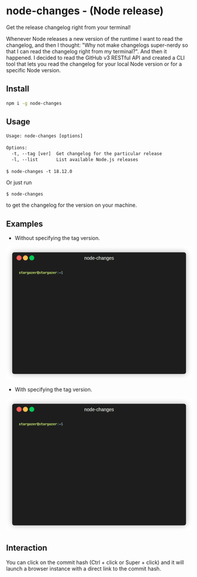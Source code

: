 # node-changes - (Node release)

Get the release changelog right from your terminal!

Whenever Node releases a new version of the runtime I want to read the changelog, and then I thought: "Why not make changelogs super-nerdy so that I can read the changelog right from my terminal?". And then it happened. I decided to read the GitHub v3 RESTful API and created a CLI tool that lets you read the changelog for your local Node version or for a specific Node version.

## Install

```bash
npm i -g node-changes
```

## Usage

```
Usage: node-changes [options]

Options:
  -t, --tag [ver]  Get changelog for the particular release
  -l, --list       List available Node.js releases

$ node-changes -t 18.12.0
```

Or just run

```
$ node-changes
```

to get the changelog for the version on your machine.

## Examples

- Without specifying the tag version.

![terminal_execution](assets/default.gif)

- With specifying the tag version.

![terminal_execution](assets/with_tag.gif)

## Interaction

You can click on the commit hash (Ctrl + click or Super + click) and it will launch a browser instance with a direct link to the commit hash.
